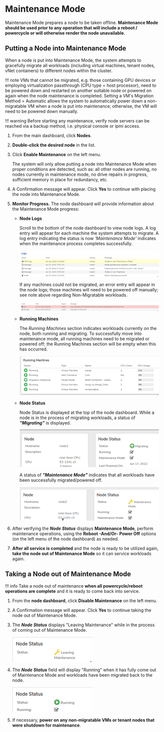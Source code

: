 # Maintenance Mode

Maintenance Mode prepares a node to be taken offline. **Maintenance Mode should be used prior to any operation that will include a reboot / powercycle or will otherwise render the node unavailable.**

## Putting a Node into Maintenance Mode

When a node is put into Maintenance Mode, the system attempts to gracefully migrate all workloads (including virtual machines, tenant nodes, vNet containers) to different nodes within the cluster.

!!! note
    VMs that cannot be migrated, e.g. those containing GPU devices or employing virtualization passthrough (CPU type = host processor), need to be powered down and restarted on another suitable node or powered on again when the node maintenance is completed. Setting a VM's Migration Method = Automatic allows the system to automatically power down a non-migratable VM when a node is put into maintenance; otherwise, the VM will need to be powered down manually.

!!! warning
    Before starting any maintenance, verify node servers can be reached via a backup method, i.e. physical console or ipmi access.

1. From the main dashboard, click **Nodes**.
2. **Double-click the desired node** in the list.
3. Click **Enable Maintenance** on the left menu.

    The system will only allow putting a node into Maintenance Mode when proper conditions are detected, such as: all other nodes are running, no nodes currently in maintenance mode, no drive repairs in progress, sufficient memory in place for redundancy, etc.

4. A Confirmation message will appear. Click **Yes** to continue with placing the node into Maintenance Mode.
5. **Monitor Progress.** The node dashboard will provide information about the Maintenance Mode progress:

    - **Node Logs**
    
        Scroll to the bottom of the node dashboard to view node logs. A log entry will appear for each machine the system attempts to migrate. A log entry indicating the status is now *'Maintenance Mode'* indicates when the maintenance process completes successfully. 

        ![Node log complete](/public/userguide-sshots/nodelogcomplete.png)

        If any machines could not be migrated, an error entry will appear in the node logs; those machines will need to be powered off manually; see note above regarding Non-Migratable workloads.

        ![Node log error migrating](/public/userguide-sshots/nodelog-errormigrating.png)

    - **Running Machines**
    
        The *Running Machines* section indicates workloads currently on the node, both running and migrating. To successfully move into maintenance mode, all running machines need to be migrated or powered off; the Running Machines section will be empty when this has occurred. 

        ![Running machines - one migrating](/public/userguide-sshots/runningmachines-onemigrating.png)

    - **Node Status**
    
        Node Status is displayed at the top of the node dashboard. While a node is in the process of migrating workloads, a status of ***"Migrating"*** is displayed.

        ![Node status migrating](/public/userguide-sshots/nodestatusmigrating.png)

        A status of ***"Maintenance Mode"*** indicates that all workloads have been successfully migrated/powered off.

        ![Node status maintenance mode](/public/userguide-sshots/nodestatusmaintenancemode.png)

6. After verifying the ***Node Status*** displays **Maintenance Mode**, perform maintenance operations, using the **Reboot** **\-And/Or-** **Power Off** options (on the left menu of the node dashboard) as needed.

7. **After all service is completed** and the node is ready to be utilized again, **take the node out of Maintenance Mode** so it can service workloads again.

## Taking a Node out of Maintenance Mode

!!! info
    Take a node out of maintenance **when all powercycle/reboot operations are complete** and it is ready to come back into service.

1. From the **node dashboard**, click **Disable Maintenance** on the left menu.
2. A Confirmation message will appear. Click **Yes** to continue taking the node out of Maintenance Mode.
3. The ***Node Status*** displays "Leaving Maintenance" while in the process of coming out of Maintenance Mode. 

    ![Node status leaving maintenance](/public/userguide-sshots/nodestatusleavingmaint.png)

4. The ***Node Status*** field will display "Running" when it has fully come out of Maintenance Mode and workloads have been migrated back to the node. 

    ![Node status running](/public/userguide-sshots/nodestatusrunning.png)

5. If necessary, **power on any non-migratable VMs or tenant nodes that were shutdown for maintenance**.
